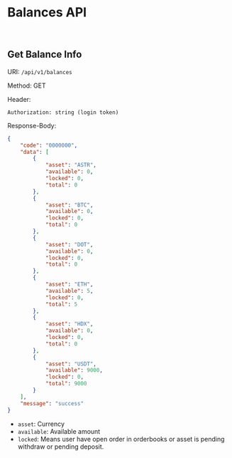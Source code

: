 # Balances API

<br>

## Get Balance Info

URI: `/api/v1/balances`

Method: GET

Header:
```
Authorization: string (login token)
```

Response-Body:

```json
{
    "code": "0000000",
    "data": [
        {
            "asset": "ASTR",
            "available": 0,
            "locked": 0,
            "total": 0
        },
        {
            "asset": "BTC",
            "available": 0,
            "locked": 0,
            "total": 0
        },
        {
            "asset": "DOT",
            "available": 0,
            "locked": 0,
            "total": 0
        },
        {
            "asset": "ETH",
            "available": 5,
            "locked": 0,
            "total": 5
        },
        {
            "asset": "HDX",
            "available": 0,
            "locked": 0,
            "total": 0
        },
        {
            "asset": "USDT",
            "available": 9000,
            "locked": 0,
            "total": 9000
        }
    ],
    "message": "success"
}
```

* `asset`: Currency
* `available`: Available amount
* `locked`: Means user have open order in orderbooks or asset is pending withdraw or pending deposit.

<br>
<br>

